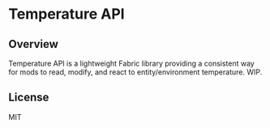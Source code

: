 # Temperature API

## Overview

Temperature API is a lightweight Fabric library providing a consistent way for mods to read, modify, and react to entity/environment temperature. WIP.

## License

MIT
